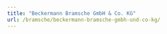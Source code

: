 ```yaml
---
title: "Beckermann Bramsche GmbH & Co. KG"
url: /bramsche/beckermann-bramsche-gmbh-und-co-kg/
---
```

